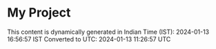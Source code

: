 # My Project

This content is dynamically generated in Indian Time (IST): 2024-01-13 16:56:57 IST
Converted to UTC: 2024-01-13 11:26:57 UTC
